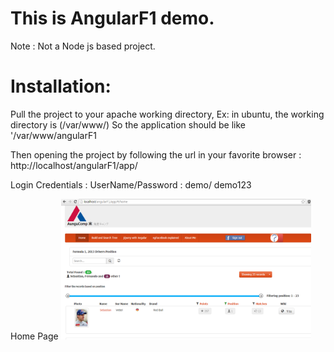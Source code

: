 This is AngularF1 demo.
=======================

Note : Not a Node js based project.


Installation:
==================

Pull the project to your apache working directory, Ex: in ubuntu, the working directory is (/var/www/)
So the application should be like '/var/www/angularF1


Then opening the project by following the url in your favorite browser : http://localhost/angularF1/app/

Login Credentials :
UserName/Password : demo/ demo123

Home Page 
<img height="225" width="400" src="homepage.png" border="0" />





